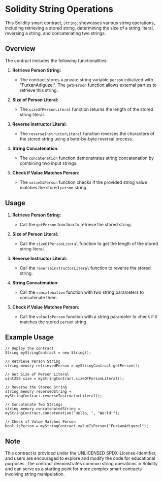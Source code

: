 # Solidity String Operations

This Solidity smart contract, `String`, showcases various string operations, including retrieving a stored string, determining the size of a string literal, reversing a string, and concatenating two strings.

## Overview

The contract includes the following functionalities:

1. **Retrieve Person String:**
   - The contract stores a private string variable `person` initialized with "FurkanAdiguzel". The `getPerson` function allows external parties to retrieve this string.

2. **Size of Person Literal:**
   - The `sizeOfPersonLiteral` function returns the length of the stored string literal.

3. **Reverse Instructor Literal:**
   - The `reverseInstructorLiteral` function reverses the characters of the stored string using a byte-by-byte reversal process.

4. **String Concatenation:**
   - The `concatenation` function demonstrates string concatenation by combining two input strings.

5. **Check if Value Matches Person:**
   - The `valueIsPerson` function checks if the provided string value matches the stored `person` string.

## Usage

1. **Retrieve Person String:**
   - Call the `getPerson` function to retrieve the stored string.

2. **Size of Person Literal:**
   - Call the `sizeOfPersonLiteral` function to get the length of the stored string literal.

3. **Reverse Instructor Literal:**
   - Call the `reverseInstructorLiteral` function to reverse the stored string.

4. **String Concatenation:**
   - Call the `concatenation` function with two string parameters to concatenate them.

5. **Check if Value Matches Person:**
   - Call the `valueIsPerson` function with a string parameter to check if it matches the stored `person` string.

## Example Usage

```solidity
// Deploy the contract
String myStringContract = new String();

// Retrieve Person String
string memory retrievedPerson = myStringContract.getPerson();

// Get Size of Person Literal
uint256 size = myStringContract.sizeOfPersonLiteral();

// Reverse the Stored String
string memory reversedString = myStringContract.reverseInstructorLiteral();

// Concatenate Two Strings
string memory concatenatedString = myStringContract.concatenation("Hello, ", "World!");

// Check if Value Matches Person
bool isPerson = myStringContract.valueIsPerson("FurkanAdiguzel");
```

## Note

This contract is provided under the UNLICENSED SPDX-License-Identifier, and users are encouraged to explore and modify the code for educational purposes. The contract demonstrates common string operations in Solidity and can serve as a starting point for more complex smart contracts involving string manipulation.
